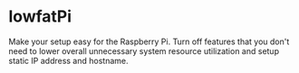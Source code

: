 # lowfatPi
Make your setup easy for the Raspberry Pi. Turn off features that you don't need to lower overall unnecessary system resource utilization and setup static IP address and hostname.

